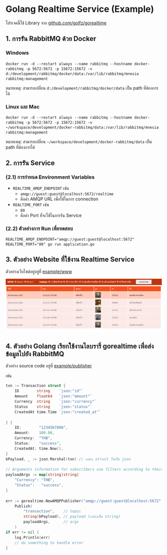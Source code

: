 # Golang Realtime Service (Example)

โปรเจคนี้ใช้ Library จาก [github.com/golfz/gorealtime](https://github.com/golfz/gorealtime)

## 1. การรัน RabbitMQ ด้วย Docker

### Windows

```shell
docker run -d --restart always --name rabbitmq --hostname docker-rabbitmq -p 5672:5672 -p 15672:15672 -v d:/development/rabbitmq/docker/data:/var/lib/rabbitmq/mnesia rabbitmq:management
```

หมายเหตุ: สามารถเปลี่ยน `d:/development/rabbitmq/docker/data` เป็น path ที่ต้องการได้

### Linux และ Mac

```shell
docker run -d --restart always --name rabbitmq --hostname docker-rabbitmq -p 5672:5672 -p 15672:15672 -v ~/workspace/development/docker-rabbitmq/data:/var/lib/rabbitmq/mnesia rabbitmq:management
```

หมายเหตุ: สามารถเปลี่ยน `~/workspace/development/docker-rabbitmq/data` เป็น path ที่ต้องการได้

## 2. การรัน Service

### (2.1) การกำหนด Environment Variables

- `REALTIME_AMQP_ENDPOINT` เช่น
    - `amqp://guest:guest@localhost:5672/realtime`
    - คือค่า AMQP URL เพื่อใช้ในการ connection
- `REALTIME_PORT` เช่น
    - `80`
    - คือค่า Port ที่จะใช้ในการรัน Service

### (2.2) ตัวอย่างการ Run เพื่อทดสอบ

```shell
REALTIME_AMQP_ENDPOINT="amqp://guest:guest@localhost:5672" REALTIME_PORT="80" go run application.go
```

## 3. ตัวอย่าง Website ที่ใช้งาน Realtime Service

ตัวอย่างเว็บไซต์อยู่อยู่ที่ [example/www](example/www)

![ตัวอย่างเว็บไซต์](img/website.png)

## 4. ตัวอย่าง Golang เรียกใช้งานไลบรารี่ gorealtime เพื่อส่งข้อมูลไปยัง RabbitMQ

ตัวอย่าง source code อยู่ที่ [example/publisher](example/publisher)

เช่น

```go
txn := Transaction struct {
    ID        string    `json:"id"`
    Amount    float64   `json:"amount"`
    Currency  string    `json:"currency"`
    Status    string    `json:"status"`
    CreatedAt time.Time `json:"created_at"`
	
} {
    ID:        "1234567890",
    Amount:    100.00,
    Currency:  "THB",
    Status:    "success",
    CreatedAt: time.Now(),
}
bPayload, _ := json.Marshal(txn) // แปลง struct ให้เป็น json

// Arguments information for subscribers use filters according to their interests.
payloadArgs := map[string]string{
    "Currency": "THB",
    "Status":   "success",
}

err := gorealtime.NewAMQPPublisher("amqp://guest:guest@localhost:5672", "test").
    Publish(
        "transaction",    // topic
        string(bPayload), // payload (แปลงเป็น string)
        payloadArgs,      // args
    )
if err != nil {
    log.Println(err)
    // do something to handle error
}
```
